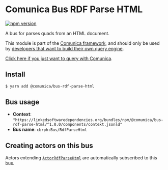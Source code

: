 # Comunica Bus RDF Parse HTML

[![npm version](https://badge.fury.io/js/%40comunica%2Fbus-rdf-parse-html.svg)](https://www.npmjs.com/package/@comunica/bus-rdf-parse-html)

A bus for parses quads from an HTML document.

This module is part of the [Comunica framework](https://github.com/comunica/comunica),
and should only be used by [developers that want to build their own query engine](https://comunica.dev/docs/modify/).

[Click here if you just want to query with Comunica](https://comunica.dev/docs/query/).

## Install

```bash
$ yarn add @comunica/bus-rdf-parse-html
```

## Bus usage

* **Context**: `"https://linkedsoftwaredependencies.org/bundles/npm/@comunica/bus-rdf-parse-html/^1.0.0/components/context.jsonld"`
* **Bus name**: `cbrph:Bus/RdfParseHtml`

## Creating actors on this bus

Actors extending [`ActorRdfParseHtml`](https://comunica.github.io/comunica/classes/bus_rdf_parse_html.actorrdfparsehtml.html) are automatically subscribed to this bus.

